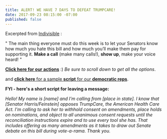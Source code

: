 ```yaml
---
title: ALERT! WE HAVE 7 DAYS TO DEFEAT TRUMPCARE!
date: 2017-09-23 08:15:00 -07:00
published: false
---
```


Excerpted from [Indivisible](https://www.indivisible.us/) :

"   The main thing everyone must do this week is to let your Senators know how much you hate this bill and how much you’ll make them pay for supporting it. **Make a call** (make many calls!), **show up**, make your voice heard!   "

[**Click here for our actions**](https://www.trumpcareten.org/) :)
*Be sure to scroll down to get all the options*.

and [**click here** for a sample **script** for our **democratic reps**](https://www.trumpcareten.org/california).

**FYI - here's a short script for leaving a message:**

*Hello! My name is [name] and I’m calling from [place in state]. I know that [Senator Harris/Feinstein] opposes TrumpCare, the American Health Care Act.   I'm calling to ask her to withhold consent on amendments, place holds on nominations, and object to all unanimous consent requests until the reconciliation instructions expire and to use every tool she has. That includes offering as many amendments as it takes to draw out Senate debate on this bill during vote-a-rama.  Thank you.*  

